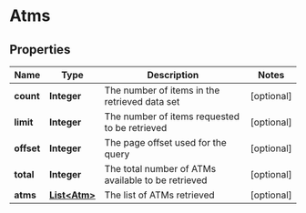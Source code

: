 

# Atms


## Properties

Name | Type | Description | Notes
------------ | ------------- | ------------- | -------------
**count** | **Integer** | The number of items in the retrieved data set |  [optional]
**limit** | **Integer** | The number of items requested to be retrieved |  [optional]
**offset** | **Integer** | The page offset used for the query |  [optional]
**total** | **Integer** | The total number of ATMs available to be retrieved |  [optional]
**atms** | [**List&lt;Atm&gt;**](Atm.md) | The list of ATMs retrieved |  [optional]



